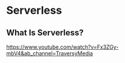 # Serverless

## What Is Serverless?

https://www.youtube.com/watch?v=Fx3ZGy-mbV4&ab_channel=TraversyMedia
